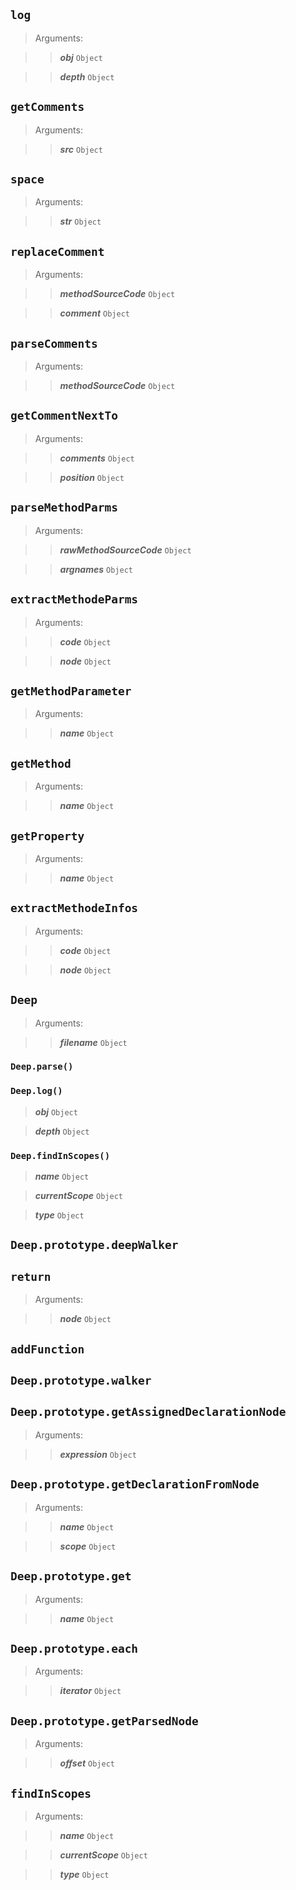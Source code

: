 
## ```log``` 




> Arguments:  

>> ***obj*** ```Object```

>> ***depth*** ```Object```




## ```getComments``` 




> Arguments:  

>> ***src*** ```Object```




## ```space``` 




> Arguments:  

>> ***str*** ```Object```




## ```replaceComment``` 




> Arguments:  

>> ***methodSourceCode*** ```Object```

>> ***comment*** ```Object```




## ```parseComments``` 




> Arguments:  

>> ***methodSourceCode*** ```Object```




## ```getCommentNextTo``` 




> Arguments:  

>> ***comments*** ```Object```

>> ***position*** ```Object```




## ```parseMethodParms``` 




> Arguments:  

>> ***rawMethodSourceCode*** ```Object```

>> ***argnames*** ```Object```




## ```extractMethodeParms``` 




> Arguments:  

>> ***code*** ```Object```

>> ***node*** ```Object```




## ```getMethodParameter``` 




> Arguments:  

>> ***name*** ```Object```




## ```getMethod``` 




> Arguments:  

>> ***name*** ```Object```




## ```getProperty``` 




> Arguments:  

>> ***name*** ```Object```




## ```extractMethodeInfos``` 




> Arguments:  

>> ***code*** ```Object```

>> ***node*** ```Object```




## ```Deep``` 




> Arguments:  

>> ***filename*** ```Object```






### ```Deep.parse()```

### ```Deep.log()```
 
 
> ***obj*** ```Object```  
 
> ***depth*** ```Object```  
 
### ```Deep.findInScopes()```
 
 
> ***name*** ```Object```  
 
> ***currentScope*** ```Object```  
 
> ***type*** ```Object```  
 
## ```Deep.prototype.deepWalker``` 






## ```return``` 




> Arguments:  

>> ***node*** ```Object```




## ```addFunction``` 






## ```Deep.prototype.walker``` 






## ```Deep.prototype.getAssignedDeclarationNode``` 




> Arguments:  

>> ***expression*** ```Object```




## ```Deep.prototype.getDeclarationFromNode``` 




> Arguments:  

>> ***name*** ```Object```

>> ***scope*** ```Object```




## ```Deep.prototype.get``` 




> Arguments:  

>> ***name*** ```Object```




## ```Deep.prototype.each``` 




> Arguments:  

>> ***iterator*** ```Object```




## ```Deep.prototype.getParsedNode``` 




> Arguments:  

>> ***offset*** ```Object```




## ```findInScopes``` 




> Arguments:  

>> ***name*** ```Object```

>> ***currentScope*** ```Object```

>> ***type*** ```Object```



